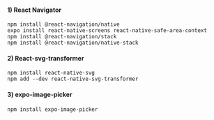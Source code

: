 #### 1) React Navigator

```
npm install @react-navigation/native
expo install react-native-screens react-native-safe-area-context
npm install @react-navigation/stack
npm install @react-navigation/native-stack
```

#### 2) React-svg-transformer

```
npm install react-native-svg
npm add --dev react-native-svg-transformer
```

#### 3) expo-image-picker

```
npm install expo-image-picker
```
